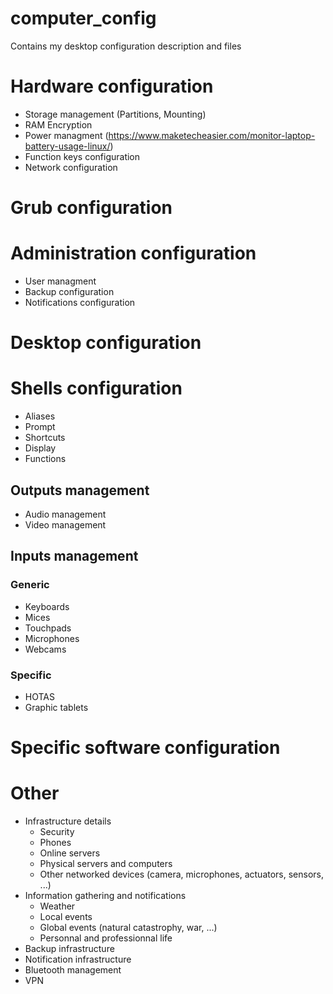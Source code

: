 # computer_config
Contains my desktop configuration description and files


# Hardware configuration
  - Storage management (Partitions, Mounting)
  - RAM Encryption
  - Power managment (https://www.maketecheasier.com/monitor-laptop-battery-usage-linux/)
  - Function keys configuration
  - Network configuration

# Grub configuration

# Administration configuration
  - User managment
  - Backup configuration
  - Notifications configuration

# Desktop configuration


# Shells configuration
  - Aliases
  - Prompt
  - Shortcuts
  - Display
  - Functions
  
## Outputs management
  - Audio management
  - Video management
  
## Inputs management
### Generic
  - Keyboards
  - Mices
  - Touchpads
  - Microphones
  - Webcams
### Specific
  - HOTAS
  - Graphic tablets
  


# Specific software configuration



# Other
  - Infrastructure details
    - Security
    - Phones
    - Online servers
    - Physical servers and computers
    - Other networked devices (camera, microphones, actuators, sensors, ...)
  - Information gathering and notifications
    - Weather
    - Local events
    - Global events (natural catastrophy, war, ...)
    - Personnal and professionnal life
  - Backup infrastructure
  - Notification infrastructure
  - Bluetooth management
  - VPN
